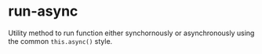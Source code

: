 run-async
=========

Utility method to run function either synchornously or asynchronously using the common `this.async()` style.
